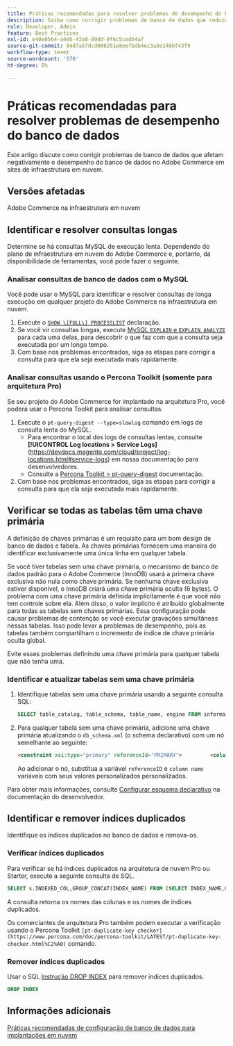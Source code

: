 ```yaml
---
title: Práticas recomendadas para resolver problemas de desempenho do banco de dados
description: Saiba como corrigir problemas de banco de dados que reduzem o desempenho em sites do Adobe Commerce implantados em infraestrutura em nuvem.
role: Developer, Admin
feature: Best Practices
exl-id: e40e0564-a4eb-43a8-89dd-9f6c5cedb4a7
source-git-commit: 94d7a57dcd006251e8eefbdb4ec3a5e140bf43f9
workflow-type: tm+mt
source-wordcount: '570'
ht-degree: 0%

---
```


<!--Consider moving this topic to the Maintenance section-->

# Práticas recomendadas para resolver problemas de desempenho do banco de dados

Este artigo discute como corrigir problemas de banco de dados que afetam negativamente o desempenho do banco de dados no Adobe Commerce em sites de infraestrutura em nuvem.

## Versões afetadas

Adobe Commerce na infraestrutura em nuvem

## Identificar e resolver consultas longas

Determine se há consultas MySQL de execução lenta. Dependendo do plano de infraestrutura em nuvem do Adobe Commerce e, portanto, da disponibilidade de ferramentas, você pode fazer o seguinte.

### Analisar consultas de banco de dados com o MySQL

Você pode usar o MySQL para identificar e resolver consultas de longa execução em qualquer projeto do Adobe Commerce na infraestrutura em nuvem.

1. Execute o [`SHOW \[FULL\] PROCESSLIST`](https://dev.mysql.com/doc/refman/8.0/en/show-processlist.html) declaração.
1. Se você vir consultas longas, execute [MySQL `EXPLAIN` e `EXPLAIN ANALYZE`](https://mysqlserverteam.com/mysql-explain-analyze/) para cada uma delas, para descobrir o que faz com que a consulta seja executada por um longo tempo.
1. Com base nos problemas encontrados, siga as etapas para corrigir a consulta para que ela seja executada mais rapidamente.

### Analisar consultas usando o Percona Toolkit (somente para arquitetura Pro)

Se seu projeto do Adobe Commerce for implantado na arquitetura Pro, você poderá usar o Percona Toolkit para analisar consultas.

1. Execute o `pt-query-digest --type=slowlog` comando em logs de consulta lenta do MySQL.
   * Para encontrar o local dos logs de consultas lentas, consulte **[!UICONTROL Log locations > Service Logs]**(https://devdocs.magento.com/cloud/project/log-locations.html#service-logs) em nossa documentação para desenvolvedores.
   * Consulte a [Percona Toolkit > pt-query-digest](https://www.percona.com/doc/percona-toolkit/LATEST/pt-query-digest.html#pt-query-digest) documentação.
1. Com base nos problemas encontrados, siga as etapas para corrigir a consulta para que ela seja executada mais rapidamente.

## Verificar se todas as tabelas têm uma chave primária

A definição de chaves primárias é um requisito para um bom design de banco de dados e tabela. As chaves primárias fornecem uma maneira de identificar exclusivamente uma única linha em qualquer tabela.

Se você tiver tabelas sem uma chave primária, o mecanismo de banco de dados padrão para o Adobe Commerce (InnoDB) usará a primeira chave exclusiva não nula como chave primária. Se nenhuma chave exclusiva estiver disponível, o InnoDB criará uma chave primária oculta (6 bytes). O problema com uma chave primária definida implicitamente é que você não tem controle sobre ela. Além disso, o valor implícito é atribuído globalmente para todas as tabelas sem chaves primárias. Essa configuração pode causar problemas de contenção se você executar gravações simultâneas nessas tabelas. Isso pode levar a problemas de desempenho, pois as tabelas também compartilham o incremento de índice de chave primária oculta global.

Evite esses problemas definindo uma chave primária para qualquer tabela que não tenha uma.

### Identificar e atualizar tabelas sem uma chave primária

1. Identifique tabelas sem uma chave primária usando a seguinte consulta SQL:

   ```sql
   SELECT table_catalog, table_schema, table_name, engine FROM information_schema.tables        WHERE (table_catalog, table_schema, table_name) NOT IN (SELECT table_catalog, table_schema, table_name FROM information_schema.table_constraints  WHERE constraint_type = 'PRIMARY KEY') AND table_schema NOT IN ('information_schema', 'pg_catalog');    
   ```

1. Para qualquer tabela sem uma chave primária, adicione uma chave primária atualizando o `db_schema.xml` (o schema declarativo) com um nó semelhante ao seguinte:

   ```html
   <constraint xsi:type="primary" referenceId="PRIMARY">         <column name="id_column"/>     </constraint>    
   ```

   Ao adicionar o nó, substitua a variável `referenceID` e `column name` variáveis com seus valores personalizados personalizados.

Para obter mais informações, consulte [Configurar esquema declarativo](https://developer.adobe.com/commerce/php/development/components/declarative-schema/configuration/) na documentação do desenvolvedor.

## Identificar e remover índices duplicados

Identifique os índices duplicados no banco de dados e remova-os.

### Verificar índices duplicados

Para verificar se há índices duplicados na arquitetura de nuvem Pro ou Starter, execute a seguinte consulta de SQL.

```sql
SELECT s.INDEXED_COL,GROUP_CONCAT(INDEX_NAME) FROM (SELECT INDEX_NAME,GROUP_CONCAT(CONCAT(TABLE_NAME,'.',COLUMN_NAME) ORDER BY CONCAT(SEQ_IN_INDEX,COLUMN_NAME)) 'INDEXED_COL' FROM INFORMATION_SCHEMA.STATISTICS WHERE TABLE_SCHEMA = 'db?' GROUP BY INDEX_NAME)as s GROUP BY INDEXED_COL HAVING COUNT(1)>1
```

A consulta retorna os nomes das colunas e os nomes de índices duplicados.

Os comerciantes de arquitetura Pro também podem executar a verificação usando o Percona Toolkit  `[pt-duplicate-key checker](https://www.percona.com/doc/percona-toolkit/LATEST/pt-duplicate-key-checker.html%C2%A0)` comando.

### Remover índices duplicados

Usar o SQL [Instrução DROP INDEX](https://dev.mysql.com/doc/refman/8.0/en/drop-index.html) para remover índices duplicados.

```SQL
DROP INDEX
```

## Informações adicionais

[Práticas recomendadas de configuração de banco de dados para implantações em nuvem](../planning/database-on-cloud.md)
